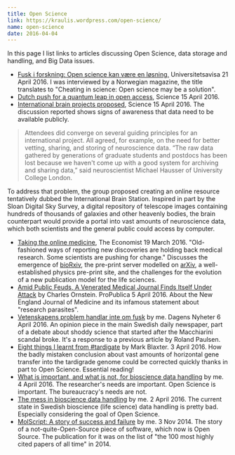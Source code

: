 ```yaml
---
title: Open Science
link: https://kraulis.wordpress.com/open-science/
name: open-science
date: 2016-04-04
---
```

In this page I list links to articles discussing Open Science, data storage and handling, and Big Data issues.

- [Fusk i forskning: Open science kan være en løsning,](http://www.universitetsavisa.no/forskning/2016/04/21/Fusk-i-forskning-Open-science-kan-v%C3%A6re-en-l%C3%B8sning-56880.ece) Universitetsavisa 21 April 2016. I was interviewed by a Norwegian magazine, the title translates to "Cheating in science: Open science may be a solution".
- [Dutch push for a quantum leap in open access](http://science.sciencemag.org/content/352/6283/279.full), Science 15 April 2016.
- [International brain projects proposed](http://science.sciencemag.org/content/352/6283/277.full), Science 15 April 2016. The discussion reported shows signs of awareness that data need to be available publicly.

> Attendees did converge on several guiding principles for an international project. All agreed, for example, on the need for better vetting, sharing, and storing of neuroscience data. “The raw data gathered by generations of graduate students and postdocs has been lost because we haven't come up with a good system for archiving and sharing data,” said neuroscientist Michael Hausser of University College London.

To address that problem, the group proposed creating an online resource tentatively dubbed the International Brain Station. Inspired in part by the Sloan Digital Sky Survey, a digital repository of telescope images containing hundreds of thousands of galaxies and other heavenly bodies, the brain counterpart would provide a portal into vast amounts of neuroscience data, which both scientists and the general public could access by computer.
- [Taking the online medicine](http://www.economist.com/news/science-and-technology/21694990-old-fashioned-ways-reporting-new-discoveries-are-holding-back-medical-research), The Economist 19 March 2016. "Old-fashioned ways of reporting new discoveries are holding back medical research. Some scientists are pushing for change." Discusses the emergence of [bioRxiv](http://biorxiv.org/), the pre-print server modelled on [arXiv](https://arxiv.org/), a well-established physics pre-print site, and the challenges for the evolution of a new publication model for the life sciences.
- [Amid Public Feuds, A Venerated Medical Journal Finds Itself Under Attack](https://www.propublica.org/article/amid-public-feuds-a-venerated-medical-journal-finds-itself-under-attack) by Charles Ornstein. ProPublica 5 April 2016. About the New England Journal of Medicine and its infamous statement about "research parasites".
- [Vetenskapens problem handlar inte om fusk](http://www.dn.se/kultur-noje/kulturdebatt/vetenskapens-problem-handlar-inte-om-fusk/) by me. Dagens Nyheter 6 April 2016. An opinion piece in the main Swedish daily newspaper, part of a debate about shoddy science that started after the Macchiarini scandal broke. It's a response to a previous article by Roland Paulsen.
- [Eight things I learnt from #tardigate](http://nematodes.org/blog/eight-things-i-learnt-from-tardigate/) by Mark Blaxter. 3 April 2016. How the badly mistaken conclusion about vast amounts of horizontal gene transfer into the tardigrade genome could be corrected quickly thanks in part to Open Science. Essential reading!
- [What is important, and what is not, for bioscience  data handling](/posts/) by me. 4 April 2016. The researcher's needs are important. Open Science is important. The bureaucracy's needs are not.
- [The mess in bioscience data handling](/posts/) by me. 2 April 2016. The current state in Swedish bioscience (life science) data handling is pretty bad. Especially considering the goal of Open Science.
- [MolScript: A story of success and failure](/posts/) by me. 3 Nov 2014. The story of a not-quite-Open-Source piece of software, which now is Open Source. The publication for it was on the list of "the 100 most highly cited papers of all time" in 2014.

